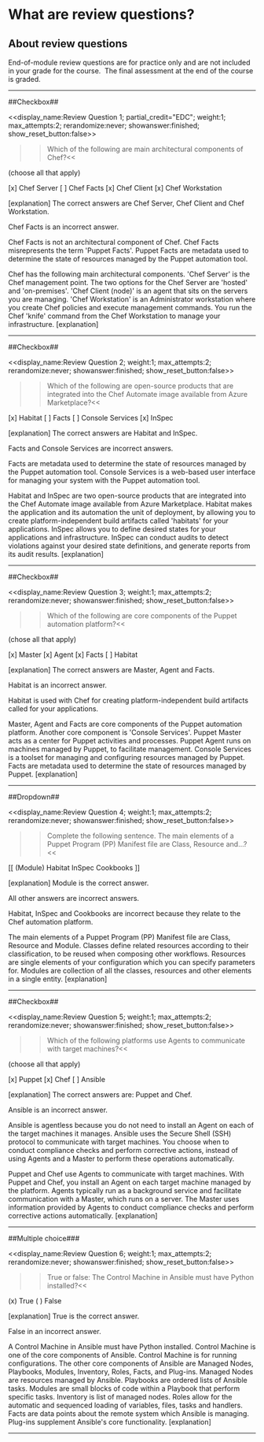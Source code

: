 # What are review questions? #

## About review questions ##
End-of-module review questions are for practice only and are not included in your grade for the course.  The final assessment at the end of the course is graded. 

---
##Checkbox##

<<display_name:Review Question 1; partial_credit="EDC"; weight:1; max_attempts:2; rerandomize:never; showanswer:finished; show_reset_button:false>>

>>Which of the following are main architectural components of Chef?<<

(choose all that apply)

[x] Chef Server
[ ] Chef Facts
[x] Chef Client
[x] Chef Workstation


[explanation]
The correct answers are Chef Server, Chef Client and Chef Workstation.

Chef Facts is an incorrect answer.

Chef Facts is not an architectural component of Chef. Chef Facts misrepresents the term 'Puppet Facts'. Puppet Facts are metadata used to determine the state of resources managed by the Puppet automation tool.

Chef has the following main architectural components. 'Chef Server' is the Chef management point. The two options for the Chef Server are 'hosted' and 'on-premises'. 'Chef Client (node)' is an agent that sits on the servers you are managing. 'Chef Workstation' is an Administrator workstation where you create Chef policies and execute management commands. You run the Chef 'knife' command from the Chef Workstation to manage your infrastructure.
[explanation]

---
##Checkbox##

<<display_name:Review Question 2; weight:1; max_attempts:2; rerandomize:never; showanswer:finished; show_reset_button:false>>

>>Which of the following are open-source products that are integrated into the Chef Automate image available from Azure Marketplace?<<

[x] Habitat
[ ] Facts
[ ] Console Services
[x] InSpec

[explanation]
The correct answers are Habitat and InSpec.

Facts and Console Services are incorrect answers.

Facts are metadata used to determine the state of resources managed by the Puppet automation tool. Console Services is a web-based user interface for managing your system with the Puppet automation tool.

Habitat and InSpec are two open-source products that are integrated into the Chef Automate image available from Azure Marketplace. Habitat makes the application and its automation the unit of deployment, by allowing you to create platform-independent build artifacts called 'habitats' for your applications. InSpec allows you to define desired states for your applications and infrastructure. InSpec can conduct audits to detect violations against your desired state definitions, and generate reports from its audit results.
[explanation]

---
##Checkbox##

<<display_name:Review Question 3; weight:1; max_attempts:2; rerandomize:never; showanswer:finished; show_reset_button:false>>

>>Which of the following are core components of the Puppet automation platform?<<

(chose all that apply)

[x] Master
[x] Agent
[x] Facts
[ ] Habitat

[explanation]
The correct answers are Master, Agent and Facts.

Habitat is an incorrect answer.

Habitat is used with Chef for creating platform-independent build artifacts called for your applications.

Master, Agent and Facts are core components of the Puppet automation platform. Another core component is 'Console Services'. Puppet Master acts as a center for Puppet activities and processes. Puppet Agent runs on machines managed by Puppet, to facilitate management. Console Services is a toolset for managing and configuring resources managed by Puppet. Facts are metadata used to determine the state of resources managed by Puppet.
[explanation]

---
##Dropdown##

<<display_name:Review Question 4; weight:1; max_attempts:2; rerandomize:never; showanswer:finished; show_reset_button:false>>

>>Complete the following sentence. The main elements of a Puppet Program (PP) Manifest file are Class, Resource and...?<<

[[
(Module)
Habitat
InSpec
Cookbooks
]]

[explanation]
Module is the correct answer.

All other answers are incorrect answers.

Habitat, InSpec and Cookbooks are incorrect because they relate to the Chef automation platform.

The main elements of a Puppet Program (PP) Manifest file are Class, Resource and Module. Classes define related resources according to their classification, to be reused when composing other workflows. Resources are single elements of your configuration which you can specify parameters for. Modules are collection of all the classes, resources and other elements in a single entity.
[explanation]

---
##Checkbox##

<<display_name:Review Question 5; weight:1; max_attempts:2; rerandomize:never; showanswer:finished; show_reset_button:false>>

>>Which of the following platforms use Agents to communicate with target machines?<<

(choose all that apply)

[x] Puppet
[x] Chef
[ ] Ansible

[explanation]
The correct answers are: Puppet and Chef.

Ansible is an incorrect answer.

Ansible is agentless because you do not need to install an Agent on each of the target machines it manages. Ansible uses the Secure Shell (SSH) protocol to communicate with target machines. You choose when to conduct compliance checks and perform corrective actions, instead of using Agents and a Master to perform these operations automatically.

Puppet and Chef use Agents to communicate with target machines. With Puppet and Chef, you install an Agent on each target machine managed by the platform. Agents typically run as a background service and facilitate communication with a Master, which runs on a server. The Master uses information provided by Agents to conduct compliance checks and perform corrective actions automatically.
[explanation]

---
##Multiple choice###

<<display_name:Review Question 6; weight:1; max_attempts:2; rerandomize:never; showanswer:finished; show_reset_button:false>>

>>True or false: The Control Machine in Ansible must have Python installed?<<

(x) True
( ) False

[explanation]
True is the correct answer.

False in an incorrect answer.

A Control Machine in Ansible must have Python installed. Control Machine is one of the core components of Ansible. Control Machine is for running configurations. The other core components of Ansible are Managed Nodes, Playbooks, Modules, Inventory, Roles, Facts, and Plug-ins. Managed Nodes are resources managed by Ansible. Playbooks are ordered lists of Ansible tasks. Modules are small blocks of code within a Playbook that perform specific tasks. Inventory is list of managed nodes. Roles allow for the automatic and sequenced loading of variables, files, tasks and handlers. Facts are data points about the remote system which Ansible is managing. Plug-ins supplement Ansible's core functionality.
[explanation]

---

